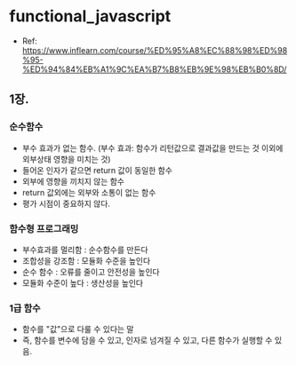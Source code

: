 # functional_javascript
- Ref: 
https://www.inflearn.com/course/%ED%95%A8%EC%88%98%ED%98%95-%ED%94%84%EB%A1%9C%EA%B7%B8%EB%9E%98%EB%B0%8D/


## 1장.

### 순수함수
- 부수 효과가 없는 함수.
  (부수 효과: 함수가 리턴값으로 결과값을 만드는 것 이외에 외부상태 영향을 미치는 것)
- 들어온 인자가 같으면 return 값이 동일한 함수
- 외부에 영향을 끼치지 않는 함수
- return 값외에는 외부와 소통이 없는 함수
- 평가 시점이 중요하지 않다.

### 함수형 프로그래밍
- 부수효과를 멀리함 : 순수함수를 만든다
- 조합성을 강조함 : 모듈화 수준을 높인다
- 순수 함수 : 오류를 줄이고 안전성을 높인다
- 모듈화 수준이 높다 : 생산성을 높인다

### 1급 함수
- 함수를 "값"으로 다룰 수 있다는 말
- 즉, 함수를 변수에 담을 수 있고, 인자로 넘겨질 수 있고, 다른 함수가 실행할 수 있음.

